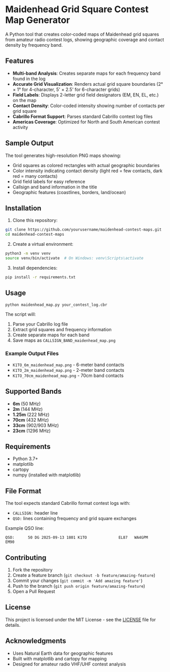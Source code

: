 # Maidenhead Grid Square Contest Map Generator

A Python tool that creates color-coded maps of Maidenhead grid squares from amateur radio contest logs, showing geographic coverage and contact density by frequency band.

## Features

- **Multi-band Analysis**: Creates separate maps for each frequency band found in the log
- **Accurate Grid Visualization**: Renders actual grid square boundaries (2° × 1° for 4-character, 5' × 2.5' for 6-character grids)
- **Field Labels**: Displays 2-letter grid field designators (EM, EN, EL, etc.) on the map
- **Contact Density**: Color-coded intensity showing number of contacts per grid square
- **Cabrillo Format Support**: Parses standard Cabrillo contest log files
- **Americas Coverage**: Optimized for North and South American contest activity

## Sample Output

The tool generates high-resolution PNG maps showing:
- Grid squares as colored rectangles with actual geographic boundaries
- Color intensity indicating contact density (light red = few contacts, dark red = many contacts)
- Grid field labels for easy reference
- Callsign and band information in the title
- Geographic features (coastlines, borders, land/ocean)

## Installation

1. Clone this repository:
```bash
git clone https://github.com/yourusername/maidenhead-contest-maps.git
cd maidenhead-contest-maps
```

2. Create a virtual environment:
```bash
python3 -m venv venv
source venv/bin/activate  # On Windows: venv\Scripts\activate
```

3. Install dependencies:
```bash
pip install -r requirements.txt
```

## Usage

```bash
python maidenhead_map.py your_contest_log.cbr
```

The script will:
1. Parse your Cabrillo log file
2. Extract grid squares and frequency information
3. Create separate maps for each band
4. Save maps as `CALLSIGN_BAND_maidenhead_map.png`

### Example Output Files
- `K1TO_6m_maidenhead_map.png` - 6-meter band contacts
- `K1TO_2m_maidenhead_map.png` - 2-meter band contacts
- `K1TO_70cm_maidenhead_map.png` - 70cm band contacts

## Supported Bands

- **6m** (50 MHz)
- **2m** (144 MHz) 
- **1.25m** (222 MHz)
- **70cm** (432 MHz)
- **33cm** (902/903 MHz)
- **23cm** (1296 MHz)

## Requirements

- Python 3.7+
- matplotlib
- cartopy
- numpy (installed with matplotlib)

## File Format

The tool expects standard Cabrillo format contest logs with:
- `CALLSIGN:` header line
- `QSO:` lines containing frequency and grid square exchanges

Example QSO line:
```
QSO:      50 DG 2025-09-13 1801 K1TO              EL87   WA4GPM            EM90
```

## Contributing

1. Fork the repository
2. Create a feature branch (`git checkout -b feature/amazing-feature`)
3. Commit your changes (`git commit -m 'Add amazing feature'`)
4. Push to the branch (`git push origin feature/amazing-feature`)
5. Open a Pull Request

## License

This project is licensed under the MIT License - see the [LICENSE](LICENSE) file for details.

## Acknowledgments

- Uses Natural Earth data for geographic features
- Built with matplotlib and cartopy for mapping
- Designed for amateur radio VHF/UHF contest analysis
